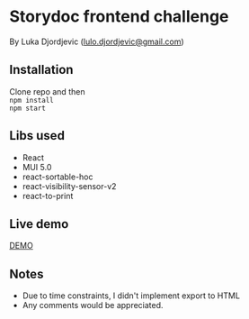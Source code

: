 # Storydoc frontend challenge
By Luka Djordjevic (lulo.djordjevic@gmail.com)

## Installation

Clone repo and then<br>
`npm install`<br>
`npm start`

## Libs used
- React
- MUI 5.0
- react-sortable-hoc
- react-visibility-sensor-v2
- react-to-print

## Live demo
<a href="https://lukadjordjevic.github.io/" rel="noopener noreferrer" target="_blank">DEMO</a>

## Notes
- Due to time constraints, I didn't implement export to HTML
- Any comments would be appreciated.
